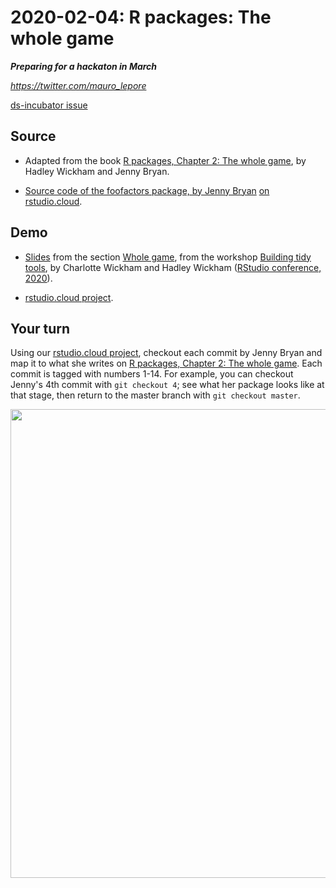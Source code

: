 # 2020-02-04: R packages: The whole game

***Preparing for a hackaton in March***



_<https://twitter.com/mauro_lepore>_

[ds-incubator issue](https://github.com/2DegreesInvesting/ds-incubator/issues/23)



## Source

* Adapted from the book [R packages, Chapter 2: The whole game](https://r-pkgs.org/whole-game.html), by Hadley Wickham and Jenny Bryan.

* [Source code of the foofactors package, by Jenny Bryan](https://github.com/jennybc/foofactors) [on rstudio.cloud](https://rstudio.cloud/spaces/47358/project/897065).



## Demo

* [Slides](https://github.com/2DegreesInvesting/ds-incubator/blob/master/2020-02-04-r-pkgs-whole-game_slides.pdf) from the section [Whole game](https://github.com/rstudio-conf-2020/build-tidy-tools/blob/master/1-intro.pdf), from the workshop [Building tidy tools](https://github.com/rstudio-conf-2020/build-tidy-tools), by Charlotte Wickham and Hadley Wickham ([RStudio conference, 2020](https://github.com/rstudio-conf-2020)).

* [rstudio.cloud project](https://rstudio.cloud/spaces/47358/project/897065).



## Your turn

Using our [rstudio.cloud project](https://rstudio.cloud/spaces/47358/project/897065), checkout each commit by Jenny Bryan and map it to what she writes on [R packages, Chapter 2: The whole game](https://r-pkgs.org/whole-game.html). Each commit is tagged with numbers 1-14. For example, you can checkout Jenny's 4th commit with `git checkout 4`; see what her package looks like at that stage, then return to the master branch with `git checkout master`.

<img src="https://i.imgur.com/VzF7Ak3.png" align="center" width = 750 />
